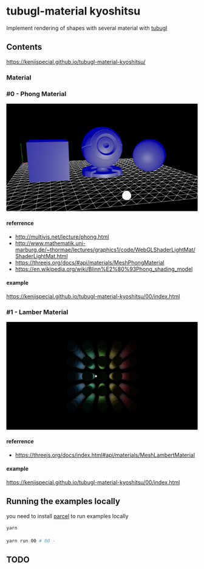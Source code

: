 # tubugl-material kyoshitsu

Implement rendering of shapes with several material with [tubugl](https://github.com/kenjiSpecial/tubugl)


## Contents

https://kenjispecial.github.io/tubugl-material-kyoshitsu/


### Material

### #0 - Phong Material

[![](./docs/00/thumbnail.png)](https://kenjispecial.github.io/tubugl-material-kyoshitsu/00/index.html)


#### referrence
- http://multivis.net/lecture/phong.html
- http://www.mathematik.uni-marburg.de/~thormae/lectures/graphics1/code/WebGLShaderLightMat/ShaderLightMat.html
- https://threejs.org/docs/#api/materials/MeshPhongMaterial
- https://en.wikipedia.org/wiki/Blinn%E2%80%93Phong_shading_model


#### example

https://kenjispecial.github.io/tubugl-material-kyoshitsu/00/index.html

### #1 - Lamber Material

[![](./docs/01/thumbnail.png)](https://kenjispecial.github.io/tubugl-material-kyoshitsu/01/index.html)


#### referrence
- https://threejs.org/docs/index.html#api/materials/MeshLambertMaterial


#### example

https://kenjispecial.github.io/tubugl-material-kyoshitsu/00/index.html



## Running the examples locally

you need to install [parcel](https://github.com/parcel-bundler/parcel) to run examples locally

```sh
yarn

yarn run 00 # 00 - 

```

## TODO
